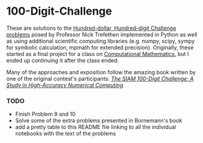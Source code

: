 # 100-Digit-Challenge

These are solutions to the [Hundred-dollar, Hundred-digit Challenge problems](https://en.wikipedia.org/wiki/Hundred-dollar,_Hundred-digit_Challenge_problems) posed by Professor Nick Trefethen implemented in Python as well as using additional scientific computing libraries (e.g. numpy, scipy, sympy for symbolic calculation, mpmath for extended precision). Originally, these started as a final project for a class on [Computational Mathematics](https://faculty.math.illinois.edu/~hirani/teaching/490sp20/index.html), but I ended up continuing it after the class ended.

Many of the approaches and exposition follow the amazing book written by one of the original contest's participants: [*The SIAM 100-Digit Challenge: A Study in High-Accuracy Numerical Computing*](http://www-m3.ma.tum.de/m3old/bornemann/challengebook/index.html)

### TODO
 - Finish Problem 9 and 10
 - Solve some of the extra problems presented in Bornemann's book
 - add a pretty table to this README file linking to all the individual notebooks with the text of the problems
